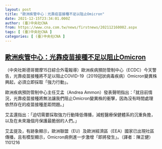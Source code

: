 ```yaml
---
layout: post
title: "歐洲疾管中心：光靠疫苗接種不足以阻止Omicron"
date: 2021-12-15T23:34:01.000Z
author: (臺)中央社CNA
from: https://www.cna.com.tw/news/firstnews/202112160002.aspx
tags: [ (臺)中央社CNA ]
categories: [ (臺)中央社CNA ]
---
```

<!--1639611241000-->
[歐洲疾管中心：光靠疫苗接種不足以阻止Omicron](https://www.cna.com.tw/news/firstnews/202112160002.aspx)
------

<div>
<div></div><div><p>（中央社斯德哥爾摩15日綜合外電報導）歐洲疾病預防管制中心（ECDC）今天警告，光靠疫苗接種將不足以阻止COVID-19（2019冠狀病毒疾病）Omicron變異株興起，必須立即採取「強力行動」。</p><p>歐洲疾病預防管制中心主任艾孟（Andrea Ammon）發表聲明指出：「就目前情況，光靠疫苗接種將無法讓我們阻止Omicron變異株的衝擊，因為沒有時間處理依然存在的疫苗接種差距問題。」</p><p>艾孟還指出：「迫切需要採取強力行動降低傳播，減輕醫療保健體系的沉重負擔，以及在未來幾個月保護最脆弱的人們。」</p><p>艾孟提及，有跡象顯示，歐洲聯盟（EU）及歐洲經濟區（EEA）國家已出現社區傳播，且有模型顯示，Omicron病例進一步激增「即將發生」。（譯者：陳正健）1101216</p></div>
</div>
